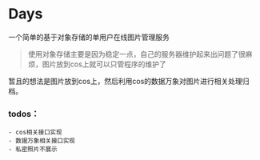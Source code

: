 # Days
一个简单的基于对象存储的单用户在线图片管理服务
>使用对象存储主要是因为稳定一点，自己的服务器维护起来出问题了很麻烦，图片放到cos上就可以只管程序的维护了

暂且的想法是图片放到cos上，然后利用cos的数据万象对图片进行相关处理归档。

### todos：
    - cos相关接口实现
    - 数据万象相关接口实现
    - 私密照片不展示
